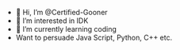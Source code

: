 - 👋 Hi, I’m @Certified-Gooner
- 👀 I’m interested in IDK
- 🌱 I’m currently learning coding
- Want to persuade Java Script, Python, C++ etc.


<!---
Certified-Gooner/Certified-Gooner is a ✨ special ✨ repository because its `README.md` (this file) appears on your GitHub profile.
You can click the Preview link to take a look at your changes.
--->
